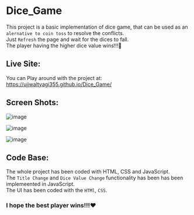 # Dice_Game
This project is a basic implementation of dice game, that can be used as an `alernative to coin toss` to resolve the conflicts.<br />
Just `Refresh` the page and wait for the dices to fall.<br />
The player having the higher dice value wins!!!🥳


## Live Site:
You can Play around with the project at:<br />
https://ujjwaltyagi355.github.io/Dice_Game/


## Screen Shots:
![image](https://user-images.githubusercontent.com/61249902/109503261-0cae6f80-7ac0-11eb-8444-ba0a6f75aa5e.png)


![image](https://user-images.githubusercontent.com/61249902/109503286-1506aa80-7ac0-11eb-8dcf-9779701117c0.png)


![image](https://user-images.githubusercontent.com/61249902/109503321-218b0300-7ac0-11eb-91c0-fc3120b23f3e.png)


## Code Base:
The whole project has been coded with HTML, CSS and JavaScript.<br />
The `Title Change` and `Dice Value Change` functionality has been has been implemeented in JavaScript.<br />
The UI has been coded with the `HTMl`, `CSS`.

<h3 allign="center">I hope the best player wins!!!❤️</h3>
